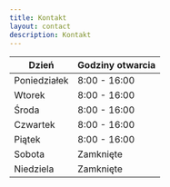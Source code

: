 ```yaml
---
title: Kontakt
layout: contact
description: Kontakt
---
```


| Dzień        | Godziny otwarcia |
|--------------|------------------|
| Poniedziałek | 8:00 - 16:00     |
| Wtorek       | 8:00 - 16:00     |
| Środa        | 8:00 - 16:00     |
| Czwartek     | 8:00 - 16:00     |
| Piątek       | 8:00 - 16:00     |
| Sobota       | Zamknięte        |
| Niedziela    | Zamknięte        |
